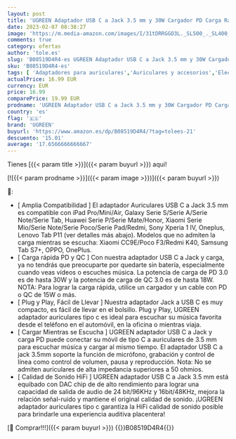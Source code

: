 ```yaml
---
layout: post
title: 'UGREEN Adaptador USB C a Jack 3.5 mm y 30W Cargador PD Carga Rapida  DAC Chip Adaptador Auriculares Tipo C Compatible con iPad Pro 2022  Galaxy S22/S21/S20  Huawei P40/P30/Honor  Xiaomi 12/11/Pad 5'
date: 2023-02-07 08:38:27
image: 'https://m.media-amazon.com/images/I/31tDRRGGO3L._SL500_._SL400_.jpg'
comments: true
category: ofertas
author: 'tole.es'
slug: 'B08519D4R4-es UGREEN Adaptador USB C a Jack 3.5 mm y 30W Cargador PD...'
sku: 'B08519D4R4-es'
tags: [ 'Adaptadores para auriculares','Auriculares y accesorios','Electrónica','ipad','ugreen','🇪🇸', ]
actualPrice: 16.99 EUR
currency: EUR
price: 16.99
comparePrice: 19.99 EUR
prodname: 'UGREEN Adaptador USB C a Jack 3.5 mm y 30W Cargador PD Carga Rapida  DAC Chip Adaptador Auriculares Tipo C Compatible con iPad Pro 2022  Galaxy S22/S21/S20  Huawei P40/P30/Honor  Xiaomi 12/11/Pad 5'
country: 'es'
flag: '🇪🇸'
brand: 'UGREEN'
buyurl: 'https://www.amazon.es/dp/B08519D4R4/?tag=tolees-21'
descuento: '15.01'
average: '17.6566666666667'
---
```


Tienes [{{< param title >}}]({{< param buyurl >}}) aqui!

[![{{< param prodname >}}]({{< param image >}})]({{< param buyurl >}})

🔎:

- [ Amplia Compatibilidad ] El adaptador Auriculares USB C a Jack 3.5 mm es compatible con iPad Pro/Mini/Air, Galaxy Serie S/Serie A/Serie Note/Serie Tab, Huawei Serie P/Serie Mate/Honor, Xiaomi Serie Mio/Serie Note/Serie Poco/Serie Pad/Redmi, Sony Xperia 1 IV, Oneplus, Lenovo Tab P11 (ver detalles más abajo). Modelos que no admiten la carga mientras se escucha: Xiaomi CC9E/Poco F3/Redmi K40, Samsung Tab S7+, OPPO, OnePlus.
- [ Carga rápida PD y QC ] Con nuestra adaptador USB C a Jack y carga, ya no tendrás que preocuparte por quedarte sin batería, especialmente cuando veas vídeos o escuches música. La potencia de carga de PD 3.0 es de hasta 30W y la potencia de carga de QC 3.0 es de hasta 18W. NOTA: Para lograr la carga rápida, utilice un cargador y un cable con PD o QC de 15W o más.
- [ Plug y Play, Fácil de Llevar ] Nuestra adaptador Jack a USB C es muy compacto, es fácil de llevar en el bolsillo. Plug y Play, UGREEN adaptador auriculares tipo c es ideal para escuchar su música favorita desde el teléfono en el automóvil, en la oficina o mientras viaja.
- [ Cargar Mientras se Escucha ] UGREEN adaptador USB C a Jack y carga PD puede conectar su móvil de tipo C a auriculares de 3.5 mm para escuchar música y cargar al mismo tiempo. El adaptador USB C a jack 3.5mm soporte la función de micrófono, grabación y control de línea como control de volumen, pausa y reproducción. Nota: No se admiten auriculares de alta impedancia superiores a 50 ohmios.
- [ Calidad de Sonido HiFi ] UGREEN adaptador USB C a Jack 3.5 mm está equibado con DAC chip de de alto rendimiento para lograr una capacidad de salida de audio de 24 bit/96KHz y 16bit/48KHz, mejora la relación señal-ruido y mantiene el original calidad de sonido. ¡UGREEN adaptador auriculares tipo c garantiza la HiFi calidad de sonido posible para brindarle una experiencia auditiva placentera!

[🛒 Comprar!!!]({{< param buyurl >}})
{{<world>}}B08519D4R4{{</world>}}
